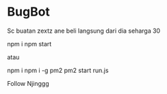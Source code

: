 # BugBot
Sc buatan zextz ane beli langsung dari dia seharga 30


npm i
npm start

atau

npm i
npm i -g pm2
pm2 start run.js

Follow Njinggg 
